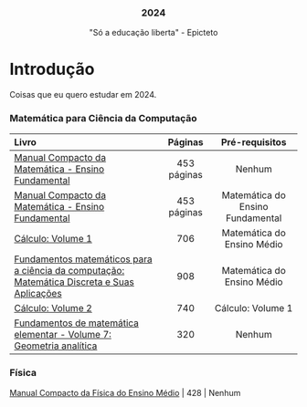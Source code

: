 <h3 align="center">2024</h3>
<p align="center">
  "Só a educação liberta" - Epicteto 
</p>

# Introdução

<p>Coisas que eu quero estudar em 2024.</p>

### Matemática para Ciência da Computação

Livro | Páginas | Pré-requisitos
:-- | :--: | :--:
[Manual Compacto da Matemática - Ensino Fundamental](https://www.leonardoportal.com/p/manuais-compactos-rideel-pdf.html) | 453 páginas | Nenhum
[Manual Compacto da Matemática - Ensino Fundamental](https://www.leonardoportal.com/p/manuais-compactos-rideel-pdf.html) | 453 páginas | Matemática do Ensino Fundamental
[Cálculo: Volume 1](https://www.amazon.com.br/C%C3%A1lculo-1-James-Stewart/dp/6555584017/ref=sr_1_1?__mk_pt_BR=%C3%85M%C3%85%C5%BD%C3%95%C3%91&crid=XMQ5T9CK1158&keywords=c%C3%A1lculo+volume+1&qid=1702402200&sprefix=c%C3%A1lculo+volum%2Caps%2C283&sr=8-1&ufe=app_do%3Aamzn1.fos.6121c6c4-c969-43ae-92f7-cc248fc6181d) | 706 | Matemática do Ensino Médio
[Fundamentos matemáticos para a ciência da computação: Matemática Discreta e Suas Aplicações](https://www.amazon.com.br/Fundamentos-Matem%C3%A1ticos-Para-Ci%C3%AAncia-Computa%C3%A7%C3%A3o/dp/8521632592/ref=sr_1_1?crid=2AHWMTNZGQY2X&keywords=fundamentos+matem%C3%A1ticos+para+a+ci%C3%AAncia+da+computa%C3%A7%C3%A3o&qid=1702469605&sprefix=Fundamentos+Matem%C3%A1ticos+Para+a+Ci%C3%AAncia+%2Caps%2C217&sr=8-1&ufe=app_do%3Aamzn1.fos.4bddec23-2dcf-4403-8597-e1a02442043d) | 908 | Matemática do Ensino Médio
[Cálculo: Volume 2](https://www.amazon.com.br/C%C3%A1lculo-2-James-Stewart/dp/6555584025/ref=sr_1_1?__mk_pt_BR=%C3%85M%C3%85%C5%BD%C3%95%C3%91&crid=1IUP61L0JPQ6I&keywords=c%C3%A1lculo+volume+2&qid=1702402229&sprefix=c%C3%A1lculo+volume+%2Caps%2C206&sr=8-1&ufe=app_do%3Aamzn1.fos.6d798eae-cadf-45de-946a-f477d47705b9) | 740 | Cálculo: Volume 1
[Fundamentos de matemática elementar - Volume 7: Geometria analítica](https://www.amazon.com.br/Fundamentos-Matem%C3%A1tica-Elementar-Iezzi-Gelson/dp/8535717544/ref=sr_1_1?__mk_pt_BR=%C3%85M%C3%85%C5%BD%C3%95%C3%91&keywords=Fundamentos+da+matem%C3%A1tica+elementar+7&qid=1702469956&sr=8-1&ufe=app_do%3Aamzn1.fos.6d798eae-cadf-45de-946a-f477d47705b9) | 320 | Nenhum

### Física
[Manual Compacto da Física do Ensino Médio](https://www.leonardoportal.com/p/manuais-compactos-rideel-pdf.html) | 428 | Nenhum
